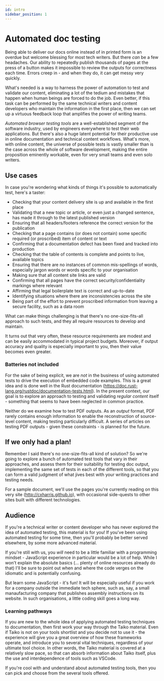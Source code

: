 ```yaml
---
id: intro
sidebar_position: 1
---
```


# Automated doc testing

Being able to deliver our docs online instead of in printed form is an overdue but welcome blessing for most tech writers. But there _can_ be a few headaches. Our ability to repeatedly publish thousands of pages at the press of a button makes it impossible to review the outputs for correctness each time. Errors creep in - and when they do, it can get messy very quickly. 

What's needed is a way to harness the power of automation to test and validate our content, eliminating a lot of the tedium and mistakes that happen when human beings are forced to do the job. Even better, if this task can be performed by the same technical writers and content developers who maintain the information in the first place, then we can set up a virtuous feedback loop that amplifies the power of writing teams.

*Automated browser testing tools* are a well-established segment of the software industry, used by engineers everywhere to test their web applications. But there's also a huge latent potential for their productive use in online documentation and technical content workflows. What's more, with online content, the universe of possible tests is vastly smaller than is the case across the whole of software development, making the entire proposition eminently workable, even for very small teams and even solo writers.
## Use cases

In case you're wondering what kinds of things it's possible to automatically test, here's a taster:

- Checking that your content delivery site is up and available in the first place
- Validating that a new topic or article, or even just a changed sentence, has made it through to the latest published version
- Ensuring that all headers/footers reference the correct version for the publication
- Checking that a page contains (or does not contain) some specific required (or proscribed) item of content or text
- Confirming that a documentation defect has been fixed and tracked into production
- Checking that the table of contents is complete and points to live, available topics
- Ensuring that there are no instances of common mis-spellings of words, especially jargon words or words specific to your organisation
- Making sure that all content site links are valid
- Confirming that all pages have the correct security/confidentiality markings where relevant
- Affirming that legal boilerplate text is correct and up-to-date
- Identifying situations where there are inconsistencies across the site
- Being part of the effort to prevent proscribed information from leaving a secure facility, such as a data room

What can make things challenging is that there's no one-size-fits-all approach to such tests, and they all require resources to develop and maintain. 

It turns out that very often, these resource requirements are modest and can be easily accommodated in typical project budgets. Moreover, if output accuracy and quality is especially important to you, then their value becomes even greater.

### Batteries not included
For the sake of being explicit, we are _not_ in the business of using automated tests to drive the execution of embedded code examples. This is a great idea and is done well in the Rust documentation (https://doc.rust-lang.org/rustdoc/documentation-tests.html). In the present context, our goal is to explore an approach to testing and validating _regular content_ itself - something that seems to have been neglected in common practice.

Neither do we examine how to test PDF outputs. As an *output* format, PDF rarely contains enough information to enable the reconstruction of source-level content, making testing particularly difficult. A series of articles on testing PDF outputs - given these constraints - is planned for the future.

## If we only had a plan!
Remember I said there's no one-size-fits-all kind of solution? So we're going to explore a bunch of automated test tools that vary in their approaches, and assess them for their suitability for testing doc output, implementing the same set of tests in each of the different tools, so that you can form a valid judgment of what jives best with your writing practices and testing needs.

For a sample document, we'll use the pages you're currently reading on this very site (http://cxharris.github.io), with occasional side-quests to other sites built with different technologies.
## Audience
If you're a technical writer or content developer who has never explored the idea of automated testing, this material is for you! If you've been using automated testing for some time, then you'll probably be better served elsewhere, by some more advanced material.

If you're still with us, you _will_ need to be a little familiar with a programming mindset - JavaScript experience in particular would be a lot of help. While I won't explain the absolute basics (... plenty of online resources already do that) I'll be sure to point out when and where the code verges on the idiomatic and is potentially confusing.

But learn some JavaScript - it's fun! It will be especially useful if you work for a company outside the immediate tech sphere, such as, say, a small manaufacturing company that publishes assembly instructions on its website. In such organisations, a little coding skill goes a long way.

### Learning pathways
If you are new to the whole idea of applying automated testing techniques to documentation, then first work your way through the Taiko material. Even if Taiko is not on your tools shortlist and you decide not to use it - the experience will give you a great overview of how these frameworks operate, and introduce you to several vital techniques, regardless of your ultimate tool choice. In other words, the Taiko material is covered at a relatively slow pace, so that can absorb information about Taiko itself, plus the use and interdependence of tools such as VSCode.

If you're cool with and understand about automated testing tools, then you can pick and choose from the several tools offered.

